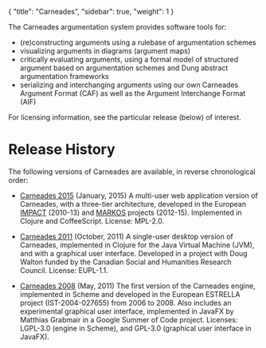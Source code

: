 {
  "title": "Carneades",
  "sidebar": true,
  "weight": 1
}

The Carneades argumentation system provides software tools for: 

- (re)constructing arguments using a rulebase of argumentation schemes
- visualizing arguments in diagrams (argument maps)
- critically evaluating arguments, using a formal model of structured
  argument based on argumentation schemes and Dung abstract
  argumentation frameworks
- serializing and interchanging arguments using our own
  Carneades Argument Format (CAF) as well as the Argument Interchange Format
  (AIF)

For licensing information, see the particular release (below) of
interest.

# Release History

The following versions of Carneades are available, in reverse
chronological order:

- [Carneades 2015](https://github.com/carneades/carneades) (January,
  2015) A multi-user web application version of Carneades, with a
  three-tier architecture, developed in the European
  [IMPACT](http://www.policy-impact.eu/) (2010-13) and
  [MARKOS](http://www.markosproject.eu/) projects
  (2012-15). Implemented in Clojure and CoffeeScript. License: MPL-2.0.

- [Carneades 2011](https://github.com/carneades/carneades-2011)
  (October, 2011) A single-user desktop version of Carneades,
  implemented in Clojure for the Java Virtual Machine (JVM), and with
  a graphical user interface.  Developed in a project with Doug Walton
  funded by the Canadian Social and Humanities Research
  Council. License: EUPL-1.1.

- [Carneades 2008](https://github.com/carneades/carneades-2008) (May,
  2011) The first version of the Carneades engine, implemented in
  Scheme and developed in the European ESTRELLA project
  (IST-2004-027655) from 2006 to 2008. Also includes an experimental
  graphical user interface, implemented in JavaFX by Matthias Grabmair
  in a Google Summer of Code project.  Licenses: LGPL-3.0 (engine in
  Scheme), and GPL-3.0 (graphical user interface in JavaFX).

